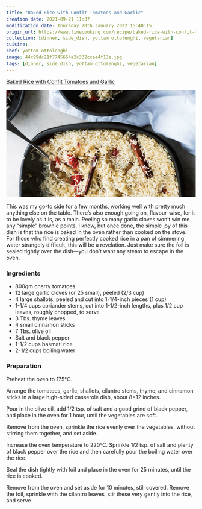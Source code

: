 ```yaml
---
title: "Baked Rice with Confit Tomatoes and Garlic"
creation date: 2021-09-21 11:07
modification date: Thursday 20th January 2022 15:40:15
origin_url: https://www.finecooking.com/recipe/baked-rice-with-confit-tomatoes-and-garlic
collection: [dinner, side_dish, yottam ottolenghi, vegetarian]
cuisine:
chef: yottam ottolenghi
image: 44c99dc21f7745654a2c332ccae4f13e.jpg
tags: [dinner, side_dish, yottam ottolenghi, vegetarian]
---
```

[Baked Rice with Confit Tomatoes and Garlic](https://www.finecooking.com/recipe/baked-rice-with-confit-tomatoes-and-garlic)

![Baked rice with confit tomatoes & garlic](../assets/44c99dc21f7745654a2c332ccae4f13e.jpg)

This was my go-to side for a few months, working well with pretty much anything else on the table. There’s also enough going on, flavour-wise, for it to be lovely as it is, as a main. Peeling so many garlic cloves won’t win me any “simple” brownie points, I know, but once done, the simple joy of this dish is that the rice is baked in the oven rather than cooked on the stove. For those who find creating perfectly cooked rice in a pan of simmering water strangely difficult, this will be a revelation. Just make sure the foil is sealed tightly over the dish—you don’t want any steam to escape in the oven.

### Ingredients
* 800gm cherry tomatoes
* 12 large garlic cloves (or 25 small), peeled (2/3 cup)
* 4 large shallots, peeled and cut into 1-1/4-inch pieces (1 cup)
* 1-1/4 cups coriander stems, cut into 1-1/2-inch lengths, plus 1/2 cup leaves, roughly chopped, to serve
* 3 Tbs. thyme leaves
* 4 small cinnamon sticks
* 7 Tbs. olive oil
* Salt and black pepper
* 1-1/2 cups basmati rice
* 2-1/2 cups boiling water

### Preparation
Preheat the oven to 175°C.

Arrange the tomatoes, garlic, shallots, cilantro stems, thyme, and cinnamon sticks in a large high-sided casserole dish, about 8×12 inches. 

Pour in the olive oil, add 1/2 tsp. of salt and a good grind of black pepper, and place in the oven for 1 hour, until the vegetables are soft. 

Remove from the oven, sprinkle the rice evenly over the vegetables, without stirring them together, and set aside.

Increase the oven temperature to 220°C. Sprinkle 1/2 tsp. of salt and plenty of black pepper over the rice and then carefully pour the boiling water over the rice. 

Seal the dish tightly with foil and place in the oven for 25 minutes, until the rice is cooked. 

Remove from the oven and set aside for 10 minutes, still covered. Remove the foil, sprinkle with the cilantro leaves, stir these very gently into the rice, and serve.
